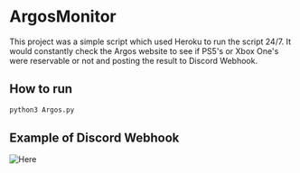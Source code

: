 # ArgosMonitor

This project was a simple script which used Heroku to run the script 24/7. It would constantly check the Argos website to see if PS5's or Xbox One's were reservable or not and posting the result to Discord Webhook.


## How to run
```bash
python3 Argos.py
```

## Example of Discord Webhook
![Here](images/)
